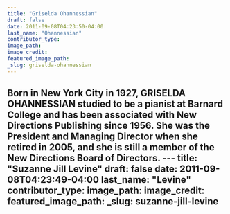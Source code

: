 ```yaml
---
title: "Griselda Ohannessian"
draft: false
date: 2011-09-08T04:23:50-04:00
last_name: "Ohannessian"
contributor_type:
image_path:
image_credit:
featured_image_path:
_slug: griselda-ohannessian
---
```

Born in New York City in 1927, GRISELDA OHANNESSIAN studied to be a pianist at Barnard College and has been associated with New Directions Publishing since 1956. She was the President and Managing Director when she retired in 2005, and she is still a member of the New Directions Board of Directors. ---
title: "Suzanne Jill Levine"
draft: false
date: 2011-09-08T04:23:49-04:00
last_name: "Levine"
contributor_type:
image_path:
image_credit:
featured_image_path:
_slug: suzanne-jill-levine
---
